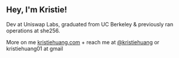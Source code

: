 ## Hey, I'm Kristie!

Dev at Uniswap Labs, graduated from UC Berkeley & previously ran operations at she256. 

More on me [kristiehuang.com](https://kristiehuang.com/) + reach me at [@kristiehuang](https://twitter.com/kristiehuang) or kristiehuang01 at gmail
